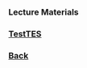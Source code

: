 ### Lecture Materials

### [TestTES](lqrg.rar)

### [Back]((https://github.com/yurideka/yurideka.github.io/blob/3547d6caa08cf77f559dab819ffa0dab55b00f30/index.md))
